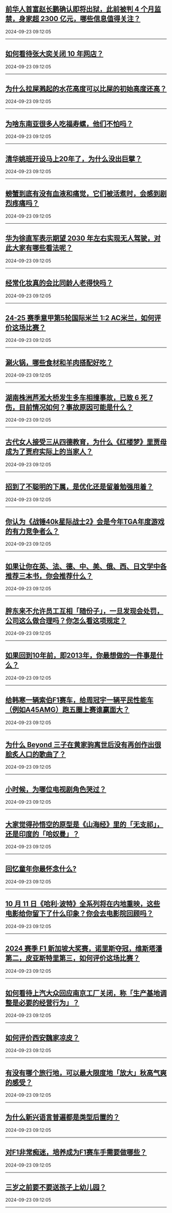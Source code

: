 ## [前华人首富赵长鹏确认即将出狱，此前被判 4 个月监禁，身家超 2300 亿元，哪些信息值得关注？](https://www.zhihu.com/question/667873873)

2024-09-23 09:12:05

---
## [如何看待张大奕关闭 10 年网店？](https://www.zhihu.com/question/667673118)

2024-09-23 09:12:05

---
## [为什么拉屎溅起的水花高度可以比屎的初始高度还高？](https://www.zhihu.com/question/667767934)

2024-09-23 09:12:05

---
## [为啥东南亚很多人吃福寿螺，他们不怕吗？](https://www.zhihu.com/question/533214339)

2024-09-23 09:12:05

---
## [清华姚班开设马上20年了，为什么没出巨擘？](https://www.zhihu.com/question/667767788)

2024-09-23 09:12:05

---
## [螃蟹到底有没有血液和痛觉，它们被活煮时，会感到剧烈疼痛吗？](https://www.zhihu.com/question/633186331)

2024-09-23 09:12:05

---
## [华为徐直军表示期望 2030 年左右实现无人驾驶，对此大家有哪些看法呢？](https://www.zhihu.com/question/667833875)

2024-09-23 09:12:05

---
## [经常化妆真的会比同龄人老得快吗？](https://www.zhihu.com/question/306781305)

2024-09-23 09:12:05

---
## [24-25 赛季意甲第5轮国际米兰 1:2 AC米兰，如何评价这场比赛？](https://www.zhihu.com/question/667902544)

2024-09-23 09:12:05

---
## [涮火锅，哪些食材和羊肉搭配好吃？](https://www.zhihu.com/question/632757047)

2024-09-23 09:12:05

---
## [湖南株洲芦淞大桥发生多车相撞事故，已致 6 死 7 伤，目前情况如何？事故原因可能是什么？](https://www.zhihu.com/question/667933253)

2024-09-23 09:12:05

---
## [古代女人接受三从四德教育，为什么《红楼梦》里贾母成为了贾府实际上的当家人？](https://www.zhihu.com/question/667474631)

2024-09-23 09:12:05

---
## [招到了不聪明的下属，是优化还是留着勉强用着？](https://www.zhihu.com/question/667653207)

2024-09-23 09:12:05

---
## [你认为《战锤40k星际战士2》会是今年TGA年度游戏的有力竞争者么？](https://www.zhihu.com/question/666275300)

2024-09-23 09:12:05

---
## [如果让你在英、法、德、中、美、俄、西、日文学中各推荐三本书，你会推荐什么？](https://www.zhihu.com/question/666832341)

2024-09-23 09:12:05

---
## [胖东来不允许员工互相「随份子」，一旦发现会处罚，公司这么做合理吗？你怎么看这项规定？](https://www.zhihu.com/question/667848801)

2024-09-23 09:12:05

---
## [如果回到10年前，即2013年，你最想做的一件事是什么？](https://www.zhihu.com/question/667403004)

2024-09-23 09:12:05

---
## [给韩寒一辆索伯F1赛车，给周冠宇一辆平民性能车（例如A45AMG）跑五圈上赛谁赢面大？](https://www.zhihu.com/question/658246512)

2024-09-23 09:12:05

---
## [为什么 Beyond 三子在黄家驹离世后没有再创作出很脍炙人口的歌曲了？](https://www.zhihu.com/question/20758265)

2024-09-23 09:12:05

---
## [小时候，为哪位电视剧角色哭过？](https://www.zhihu.com/question/661908299)

2024-09-23 09:12:05

---
## [大家觉得孙悟空的原型是《山海经》里的「无支祁」，还是印度的「哈奴曼」？](https://www.zhihu.com/question/509574784)

2024-09-23 09:12:05

---
## [回忆童年你最怀念什么?](https://www.zhihu.com/question/667888425)

2024-09-23 09:12:05

---
## [10 月 11 日《哈利·波特》全系列将在内地重映，这些电影给你留下了什么印象？你会去电影院回顾吗？](https://www.zhihu.com/question/667671363)

2024-09-23 09:12:05

---
## [2024 赛季 F1 新加坡大奖赛，诺里斯夺冠，维斯塔潘第二，皮亚斯特里第三，如何评价这场比赛？](https://www.zhihu.com/question/667889756)

2024-09-23 09:12:05

---
## [如何看待上汽大众回应南京工厂关闭，称「生产基地调整是必要的经营行为」？](https://www.zhihu.com/question/667815250)

2024-09-23 09:12:05

---
## [如何评价西安魏家凉皮？](https://www.zhihu.com/question/266544629)

2024-09-23 09:12:05

---
## [有没有哪个旅行地，可以最大限度地「放大」秋高气爽的感受？](https://www.zhihu.com/question/666872509)

2024-09-23 09:12:05

---
## [为什么新兴语言普遍都是类型后置的？](https://www.zhihu.com/question/667841945)

2024-09-23 09:12:05

---
## [对F1非常痴迷，培养成为F1赛车手需要做哪些？](https://www.zhihu.com/question/444802374)

2024-09-23 09:12:05

---
## [三岁之前要不要送孩子上幼儿园？](https://www.zhihu.com/question/663956859)

2024-09-23 09:12:05

---
